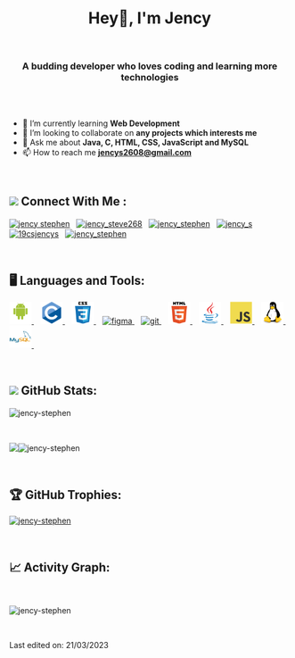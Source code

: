

<!--
**Jency-stephen/Jency-stephen** is a ✨ _special_ ✨ repository because its `README.md` (this file) appears on your GitHub profile.

Here are some ideas to get you started:

- 🔭 I’m currently working on ...
- 🌱 I’m currently learning ...
- 👯 I’m looking to collaborate on ...
- 🤔 I’m looking for help with ...
- 💬 Ask me about ...
- 📫 How to reach me: ...
- 😄 Pronouns: ...
- ⚡ Fun fact: ...
-->

<h1 align="center">Hey👋, I'm Jency  </h1> <br>
<h3 align="center">A budding developer who loves coding and learning more technologies</h3> <br><br>

- 🌱 I’m currently learning **Web Development**
- 👯 I’m looking to collaborate on **any projects which interests me** 
- 💬 Ask me about **Java, C, HTML, CSS, JavaScript and MySQL**
- 📫 How to reach me **jencys2608@gmail.com**

<br>

## <img src="https://media1.giphy.com/media/23D8NR89IoZUC9jgsO/giphy.gif?cid=6c09b9524638d29c529f1e5be093b1f1c82d7ab72f43476b&rid=giphy.gif&ct=s" height="25px"> Connect With Me :<br>

<!-- <h3 align="left">Connect with me:</h3> -->
<p align="left">
<a href="https://linkedin.com/in/jency stephen" target="blank"><img align="center" src="https://raw.githubusercontent.com/rahuldkjain/github-profile-readme-generator/master/src/images/icons/Social/linked-in-alt.svg" alt="jency stephen" height="30" width="40" /></a>&nbsp;&nbsp;
<a href="https://kaggle.com/jency_steve268" target="blank"><img align="center" src="https://raw.githubusercontent.com/rahuldkjain/github-profile-readme-generator/master/src/images/icons/Social/kaggle.svg" alt="jency_steve268" height="30" width="40" /></a>&nbsp;&nbsp;
<a href="https://instagram.com/jency_stephen" target="blank"><img align="center" src="https://raw.githubusercontent.com/rahuldkjain/github-profile-readme-generator/master/src/images/icons/Social/instagram.svg" alt="jency_stephen" height="30" width="40" /></a>&nbsp;&nbsp;
<a href="https://www.codechef.com/users/jency_s" target="blank"><img align="center" src="https://cdn.jsdelivr.net/npm/simple-icons@3.1.0/icons/codechef.svg" alt="jency_s" height="30" width="40" /></a>&nbsp;&nbsp;
<a href="https://www.hackerrank.com/19csjencys" target="blank"><img align="center" src="https://raw.githubusercontent.com/rahuldkjain/github-profile-readme-generator/master/src/images/icons/Social/hackerrank.svg" alt="19csjencys" height="30" width="40" /></a>&nbsp;&nbsp;
<a href="https://www.leetcode.com/jency_stephen" target="blank"><img align="center" src="https://raw.githubusercontent.com/rahuldkjain/github-profile-readme-generator/master/src/images/icons/Social/leet-code.svg" alt="jency_stephen" height="30" width="40" /></a>&nbsp;&nbsp;
</p>

<br>

## :desktop_computer: Languages and Tools:<br>

<!-- <h3 align="left">Languages and Tools:</h3> https://i.pinimg.com/originals/a9/aa/fa/a9aafa325ea3b4c4f8330a9b30fdf3cb.gif -->

<p align="left"> 
  <a href="https://developer.android.com" target="_blank" rel="noreferrer"> <img src="https://raw.githubusercontent.com/devicons/devicon/master/icons/android/android-original-wordmark.svg" alt="android" width="40" height="40"/> </a> &nbsp;&nbsp;
  <a href="https://www.cprogramming.com/" target="_blank" rel="noreferrer"> <img src="https://raw.githubusercontent.com/devicons/devicon/master/icons/c/c-original.svg" alt="c" width="40" height="40"/> </a> &nbsp;&nbsp;
  <a href="https://www.w3schools.com/css/" target="_blank" rel="noreferrer"> <img src="https://raw.githubusercontent.com/devicons/devicon/master/icons/css3/css3-original-wordmark.svg" alt="css3" width="40" height="40"/> </a> &nbsp;&nbsp;
  <a href="https://www.figma.com/" target="_blank" rel="noreferrer"> <img src="https://www.vectorlogo.zone/logos/figma/figma-icon.svg" alt="figma" width="40" height="40"/> </a> &nbsp;&nbsp;
  <a href="https://git-scm.com/" target="_blank" rel="noreferrer"> <img src="https://www.vectorlogo.zone/logos/git-scm/git-scm-icon.svg" alt="git" width="40" height="40"/> </a> &nbsp;&nbsp;
  <a href="https://www.w3.org/html/" target="_blank" rel="noreferrer"> <img src="https://raw.githubusercontent.com/devicons/devicon/master/icons/html5/html5-original-wordmark.svg" alt="html5" width="40" height="40"/> </a> &nbsp;&nbsp;
  <a href="https://www.java.com" target="_blank" rel="noreferrer"> <img src="https://raw.githubusercontent.com/devicons/devicon/master/icons/java/java-original.svg" alt="java" width="40" height="40"/> </a> &nbsp;&nbsp;
  <a href="https://developer.mozilla.org/en-US/docs/Web/JavaScript" target="_blank" rel="noreferrer"> <img src="https://raw.githubusercontent.com/devicons/devicon/master/icons/javascript/javascript-original.svg" alt="javascript" width="40" height="40"/> </a> &nbsp;&nbsp;
  <a href="https://www.linux.org/" target="_blank" rel="noreferrer"> <img src="https://raw.githubusercontent.com/devicons/devicon/master/icons/linux/linux-original.svg" alt="linux" width="40" height="40"/> </a> &nbsp;&nbsp;
  <a href="https://www.mysql.com/" target="_blank" rel="noreferrer"> <img src="https://raw.githubusercontent.com/devicons/devicon/master/icons/mysql/mysql-original-wordmark.svg" alt="mysql" width="40" height="40"/> </a>&nbsp;&nbsp;  </p> <br>

## <img src="https://gifdb.com/images/thumbnail/marketing-statistics-going-up-bar-chart-eyp6jvk26ipbt6ox.gif" height="25px"> GitHub Stats:



<p><img align="center" src="https://github-readme-stats.vercel.app/api?username=jency-stephen&show_icons=true&locale=en" alt="jency-stephen" /></p>&emsp;&emsp;

<p><img align="left" src="https://github-readme-stats.vercel.app/api/top-langs?username=jency-stephen&" /></p>

<p><img align="center" src="https://github-readme-streak-stats.herokuapp.com/?user=jency-stephen&" alt="jency-stephen" /></p><br>

## 🏆 GitHub Trophies:

<p align="left"> <a href="https://github.com/ryo-ma/github-profile-trophy"><img src="https://github-profile-trophy.vercel.app/?username=jency-stephen" alt="jency-stephen" /></a> </p> <br>

## :chart_with_upwards_trend:	 Activity Graph:


<br>

<p align="left"> <img src="https://komarev.com/ghpvc/?username=jency-stephen&label=Profile%20views&color=0e75b6&style=flat" alt="jency-stephen" /> </p><br>

Last edited on: 21/03/2023
